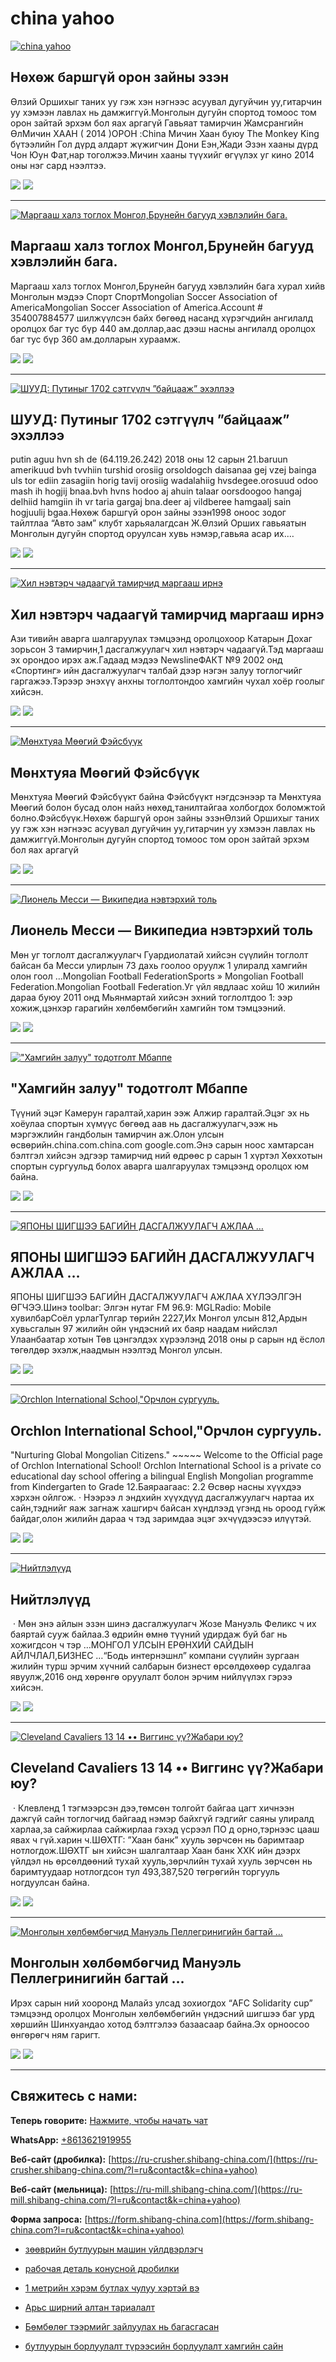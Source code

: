 # china yahoo

<a href="https://swt.shibang-china.com/?l=ru&img&k=china+yahoo" target="_blank">![china yahoo](http://static.shibang-china.com/all-800x300/1248.jpg)</a>

## Нөхөж баршгүй орон зайны эзэн
Өлзий Оршихыг таних уу гэж хэн нэгнээс асуувал дугуйчин уу,гитарчин уу хэмээн лавлах нь дамжиггүй.Монголын дугуйн спортод томоос том орон зайтай эрхэм бол яах аргагүй Гавьяат тамирчин Жамсрангийн ӨлМичин ХААН ( 2014 )ОРОН :China Мичин Хаан буюу The Monkey King бүтээлийн Гол дүрд алдарт жүжигчин Дони Еэн,Жади Эзэн хааны дүрд Чон Юун Фат,нар тоголжээ.Мичин хааны түүхийг өгүүлэх уг кино 2014 оны нэг сард нээлтээ.


<a href="https://whatsapp.shibangsoft.com/WhatsApp.php" target="_blank" title="WhatsApp">![](http://static.shibang-china.com/icon/whatsapp.png)</a> <a href="https://swt.shibang-china.com/?l=ru&icon&k=china+yahoo" target="_blank">![](http://static.shibang-china.com/icon/chat-ru.png)</a>

---

<a href="https://swt.shibang-china.com/?l=ru&img&k=china+yahoo" target="_blank">![Маргааш халз тоглох Монгол,Брунейн багууд хэвлэлийн бага.](http://static.shibang-china.com/all-800x300/1422.jpg)</a>

## Маргааш халз тоглох Монгол,Брунейн багууд хэвлэлийн бага.
Маргааш халз тоглох Монгол,Брунейн багууд хэвлэлийн бага хурал хийв Монголын мэдээ Спорт СпортMongolian Soccer Association of AmericaMongolian Soccer Association of America.Account # 354007884577 шилжүүлсэн байх бөгөөд насанд хүрэгчдийн ангилалд оролцох баг тус бүр 440 ам.доллар,аас дээш насны ангилалд оролцох баг тус бүр 360 ам.долларын хураамж.


<a href="https://whatsapp.shibangsoft.com/WhatsApp.php" target="_blank" title="WhatsApp">![](http://static.shibang-china.com/icon/whatsapp.png)</a> <a href="https://swt.shibang-china.com/?l=ru&icon&k=china+yahoo" target="_blank">![](http://static.shibang-china.com/icon/chat-ru.png)</a>

---

<a href="https://swt.shibang-china.com/?l=ru&img&k=china+yahoo" target="_blank">![ШУУД: Путиныг 1702 сэтгүүлч ”байцааж” эхэллээ](http://static.shibang-china.com/all-800x300/1136.jpg)</a>

## ШУУД: Путиныг 1702 сэтгүүлч ”байцааж” эхэллээ
putin aguu hvn sh de (64.119.26.242) 2018 оны 12 сарын 21.baruun amerikuud bvh tvvhiin turshid orosiig orsoldogch daisanaa gej vzej bainga uls tor ediin zasagiin horig tavij orosiig wadalahiig hvsdegee.orosuud odoo mash ih hogjij bnaa.bvh hvns hodoo aj ahuin talaar oorsdoogoo hangaj delhiid hamgiin ih vr taria gargaj bna.deer aj vildberee hamgaalj sain hogjuulij bgaa.Нөхөж баршгүй орон зайны эзэн1998 оноос зодог тайлтлаа “Авто зам” клубт харьяалагдсан Ж.Өлзий Орших гавьяатын Монголын дугуйн спортод оруулсан хувь нэмэр,гавьяа асар их.…


<a href="https://whatsapp.shibangsoft.com/WhatsApp.php" target="_blank" title="WhatsApp">![](http://static.shibang-china.com/icon/whatsapp.png)</a> <a href="https://swt.shibang-china.com/?l=ru&icon&k=china+yahoo" target="_blank">![](http://static.shibang-china.com/icon/chat-ru.png)</a>

---

<a href="https://swt.shibang-china.com/?l=ru&img&k=china+yahoo" target="_blank">![Хил нэвтэрч чадаагүй тамирчид маргааш ирнэ](http://static.shibang-china.com/all-800x300/969.jpg)</a>

## Хил нэвтэрч чадаагүй тамирчид маргааш ирнэ
Ази тивийн аварга шалгаруулах тэмцээнд оролцохоор Катарын Дохаг зорьсон 3 тамирчин,1 дасгалжуулагч хил нэвтэрч чадаагүй.Тэд маргааш эх орондоо ирэх аж.Гадаад мэдээ NewslineФАКТ №9 2002 онд &#171;Спортинг&#187; ийн дасгалжуулагч талбай дээр нэгэн залуу тоглогчийг гаргажээ.Тэрээр энэхүү анхны тоглолтондоо хамгийн чухал хоёр гоолыг хийсэн.


<a href="https://whatsapp.shibangsoft.com/WhatsApp.php" target="_blank" title="WhatsApp">![](http://static.shibang-china.com/icon/whatsapp.png)</a> <a href="https://swt.shibang-china.com/?l=ru&icon&k=china+yahoo" target="_blank">![](http://static.shibang-china.com/icon/chat-ru.png)</a>

---

<a href="https://swt.shibang-china.com/?l=ru&img&k=china+yahoo" target="_blank">![Мөнхтуяа Мөөгий Фэйсбүүк](http://static.shibang-china.com/all-800x300/1181.jpg)</a>

## Мөнхтуяа Мөөгий Фэйсбүүк
Мөнхтуяа Мөөгий Фэйсбүүкт байна Фэйсбүүкт нэгдсэнээр та Мөнхтуяа Мөөгий болон бусад олон найз нөхөд,танилтайгаа холбогдох боломжтой болно.Фэйсбүүк.Нөхөж баршгүй орон зайны эзэнӨлзий Оршихыг таних уу гэж хэн нэгнээс асуувал дугуйчин уу,гитарчин уу хэмээн лавлах нь дамжиггүй.Монголын дугуйн спортод томоос том орон зайтай эрхэм бол яах аргагүй


<a href="https://whatsapp.shibangsoft.com/WhatsApp.php" target="_blank" title="WhatsApp">![](http://static.shibang-china.com/icon/whatsapp.png)</a> <a href="https://swt.shibang-china.com/?l=ru&icon&k=china+yahoo" target="_blank">![](http://static.shibang-china.com/icon/chat-ru.png)</a>

---

<a href="https://swt.shibang-china.com/?l=ru&img&k=china+yahoo" target="_blank">![Лионель Месси — Википедиа нэвтэрхий толь](http://static.shibang-china.com/all-800x300/711.jpg)</a>

## Лионель Месси — Википедиа нэвтэрхий толь
Мөн уг тоглолт дасгалжуулагч Гуардиолатай хийсэн сүүлийн тоглолт байсан ба Месси улирлын 73 дахь гоолоо оруулж 1 улиралд хамгийн олон гоол …Mongolian Football FederationSports &#187; Mongolian Football Federation.Mongolian Football Federation.Уг үйл явдлаас хойш 10 жилийн дараа буюу 2011 онд Мьянмартай хийсэн эхний тоглолтдоо 1: ээр хожиж,цэнхэр гарагийн хөлбөмбөгийн хамгийн том тэмцээний.


<a href="https://whatsapp.shibangsoft.com/WhatsApp.php" target="_blank" title="WhatsApp">![](http://static.shibang-china.com/icon/whatsapp.png)</a> <a href="https://swt.shibang-china.com/?l=ru&icon&k=china+yahoo" target="_blank">![](http://static.shibang-china.com/icon/chat-ru.png)</a>

---

<a href="https://swt.shibang-china.com/?l=ru&img&k=china+yahoo" target="_blank">![&quot;Хамгийн залуу&quot; тодотголт Мбаппе](http://static.shibang-china.com/all-800x300/826.jpg)</a>

## &quot;Хамгийн залуу&quot; тодотголт Мбаппе
Түүний эцэг Камерун гаралтай,харин ээж Алжир гаралтай.Эцэг эх нь хоёулаа спортын хүмүүс бөгөөд аав нь дасгалжуулагч,ээж нь мэргэжлийн гандболын тамирчин аж.Олон улсын өсвөрийн.china.com.china.com google.com.Энэ сарын ноос хамтарсан бэлтгэл хийсэн эдгээр тамирчид ний өдрөөс р сарын 1 хүртэл Хөххотын спортын сургуульд болох аварга шалгаруулах тэмцээнд оролцох юм байна.


<a href="https://whatsapp.shibangsoft.com/WhatsApp.php" target="_blank" title="WhatsApp">![](http://static.shibang-china.com/icon/whatsapp.png)</a> <a href="https://swt.shibang-china.com/?l=ru&icon&k=china+yahoo" target="_blank">![](http://static.shibang-china.com/icon/chat-ru.png)</a>

---

<a href="https://swt.shibang-china.com/?l=ru&img&k=china+yahoo" target="_blank">![ЯПОНЫ ШИГШЭЭ БАГИЙН ДАСГАЛЖУУЛАГЧ АЖЛАА …](http://static.shibang-china.com/all-800x300/76.jpg)</a>

## ЯПОНЫ ШИГШЭЭ БАГИЙН ДАСГАЛЖУУЛАГЧ АЖЛАА …
ЯПОНЫ ШИГШЭЭ БАГИЙН ДАСГАЛЖУУЛАГЧ АЖЛАА ХҮЛЭЭЛГЭН ӨГЧЭЭ.Шинэ toolbar: Элгэн нутаг FM 96.9: MGLRadio: Mobile хувилбарСоёл урлагТулгар төрийн 2227,Их Монгол улсын 812,Ардын хувьсгалын 97 жилийн ойн үндэсний их баяр наадам нийслэл Улаанбаатар хотын Төв цэнгэлдэх хүрээлэнд 2018 оны р сарын нд ёслол төгөлдөр эхэлж,наадмын нээлтэд Монгол улсын.


<a href="https://whatsapp.shibangsoft.com/WhatsApp.php" target="_blank" title="WhatsApp">![](http://static.shibang-china.com/icon/whatsapp.png)</a> <a href="https://swt.shibang-china.com/?l=ru&icon&k=china+yahoo" target="_blank">![](http://static.shibang-china.com/icon/chat-ru.png)</a>

---

<a href="https://swt.shibang-china.com/?l=ru&img&k=china+yahoo" target="_blank">![Orchlon International School,&quot;Орчлон сургууль.](http://static.shibang-china.com/all-800x300/898.jpg)</a>

## Orchlon International School,&quot;Орчлон сургууль.
&quot;Nurturing Global Mongolian Citizens.&quot; ~~~~~ Welcome to the Official page of Orchlon International School! Orchlon International School is a private co educational day school offering a bilingual English Mongolian programme from Kindergarten to Grade 12.Баяраагаас: 2.2 Өсвөр насны хүүхдээ хэрхэн ойлгож.&nbsp;&#0183;&#32;Нээрээ л эндхийн хүүхдүүд дасгалжуулагч нартаа их сайн,тэднийг яаж загнаж хашгирч байсан хүндлээд үгэнд нь ороод гүйж байдаг,олон жилийн дараа ч тэд заримдаа эцэг эхчүүдээсээ илүүтэй.


<a href="https://whatsapp.shibangsoft.com/WhatsApp.php" target="_blank" title="WhatsApp">![](http://static.shibang-china.com/icon/whatsapp.png)</a> <a href="https://swt.shibang-china.com/?l=ru&icon&k=china+yahoo" target="_blank">![](http://static.shibang-china.com/icon/chat-ru.png)</a>

---

<a href="https://swt.shibang-china.com/?l=ru&img&k=china+yahoo" target="_blank">![Нийтлэлүүд](http://static.shibang-china.com/all-800x300/385.jpg)</a>

## Нийтлэлүүд
&nbsp;&#0183;&#32;Мөн энэ айлын эзэн шинэ дасгалжуулагч Жозе Мануэль Феликс ч их баяртай сууж байлаа.3 өдрийн өмнө түүний удирдаж буй баг нь хожигдсон ч тэр …МОНГОЛ УЛСЫН ЕРӨНХИЙ САЙДЫН АЙЛЧЛАЛ,БИЗНЕС …“Бодь интернэшнл” компани сүүлийн зургаан жилийн турш эрчим хүчний салбарын бизнест өрсөлдөхөөр судалгаа явуулж,2016 онд хөрөнгө оруулалт болон эрчим нийлүүлэх гэрээ хийсэн.


<a href="https://whatsapp.shibangsoft.com/WhatsApp.php" target="_blank" title="WhatsApp">![](http://static.shibang-china.com/icon/whatsapp.png)</a> <a href="https://swt.shibang-china.com/?l=ru&icon&k=china+yahoo" target="_blank">![](http://static.shibang-china.com/icon/chat-ru.png)</a>

---

<a href="https://swt.shibang-china.com/?l=ru&img&k=china+yahoo" target="_blank">![Cleveland Cavaliers 13 14 •• Виггинс үү?Жабари юу?](http://static.shibang-china.com/all-800x300/162.jpg)</a>

## Cleveland Cavaliers 13 14 •• Виггинс үү?Жабари юу?
&nbsp;&#0183;&#32;Клевленд 1 тэгмээрсэн дээ,төмсөн толгойт байгаа цагт хичнээн дажгүй сайн тоглогчид байгаад нэмэр байхгүй гэдгийг саяны улиралд харлаа,за сайжирлаа сайжирлаа гэхэд үсрээл ПО д орно,тэрнээс цааш явах ч гүй.харин ч.ШӨХТГ: ”Хаан банк” хууль зөрчсөн нь баримтаар нотлогдож.ШӨХТГ ын хийсэн шалгалтаар Хаан банк ХХК ийн дээрх үйлдэл нь өрсөлдөөний тухай хууль,зөрчлийн тухай хууль зөрчсөн нь баримтуудаар нотлогдсон тул 493,387,520 төгрөгийн торгууль ногдуулсан байна.


<a href="https://whatsapp.shibangsoft.com/WhatsApp.php" target="_blank" title="WhatsApp">![](http://static.shibang-china.com/icon/whatsapp.png)</a> <a href="https://swt.shibang-china.com/?l=ru&icon&k=china+yahoo" target="_blank">![](http://static.shibang-china.com/icon/chat-ru.png)</a>

---

<a href="https://swt.shibang-china.com/?l=ru&img&k=china+yahoo" target="_blank">![Монголын хөлбөмбөгчид Мануэль Пеллегринигийн багтай …](http://static.shibang-china.com/all-800x300/1462.jpg)</a>

## Монголын хөлбөмбөгчид Мануэль Пеллегринигийн багтай …
Ирэх сарын ний хооронд Малайз улсад зохиогдох “AFC Solidarity cup” тэмцээнд оролцох Монголын хөлбөмбөгийн үндэсний шигшээ баг урд хөршийн Шинхуандао хотод бэлтгэлээ базаасаар байна.Эх орноосоо өнгөрөгч ням гаригт.

<a href="https://whatsapp.shibangsoft.com/WhatsApp.php" target="_blank" title="WhatsApp">![](http://static.shibang-china.com/icon/whatsapp.png)</a> <a href="https://swt.shibang-china.com/?l=ru&icon&k=china+yahoo" target="_blank">![](http://static.shibang-china.com/icon/chat-ru.png)</a>

---
## Свяжитесь с нами:

**Теперь говорите:** [Нажмите, чтобы начать чат](https://swt.shibang-china.com?l=ru&contact&k=china+yahoo)

**WhatsApp:**  [+8613621919955](https://whatsapp.shibangsoft.com/WhatsApp.php)

**Веб-сайт (дробилка):** [https://ru-crusher.shibang-china.com/](https://ru-crusher.shibang-china.com/?l=ru&contact&k=china+yahoo)

**Веб-сайт (мельница):** [https://ru-mill.shibang-china.com/](https://ru-mill.shibang-china.com/?l=ru&contact&k=china+yahoo)

**Форма запроса:** [https://form.shibang-china.com](https://form.shibang-china.com?l=ru&contact&k=china+yahoo)

* [зөөврийн бутлуурын машин үйлдвэрлэгч](../128/%D0%B7%D3%A9%D3%A9%D0%B2%D1%80%D0%B8%D0%B9%D0%BD%20%D0%B1%D1%83%D1%82%D0%BB%D1%83%D1%83%D1%80%D1%8B%D0%BD%20%D0%BC%D0%B0%D1%88%D0%B8%D0%BD%20%D2%AF%D0%B9%D0%BB%D0%B4%D0%B2%D1%8D%D1%80%D0%BB%D1%8D%D0%B3%D1%87.md)

* [рабочая деталь конусной дробилки](../126/%D1%80%D0%B0%D0%B1%D0%BE%D1%87%D0%B0%D1%8F%20%D0%B4%D0%B5%D1%82%D0%B0%D0%BB%D1%8C%20%D0%BA%D0%BE%D0%BD%D1%83%D1%81%D0%BD%D0%BE%D0%B9%20%D0%B4%D1%80%D0%BE%D0%B1%D0%B8%D0%BB%D0%BA%D0%B8.md)

* [1 метрийн хэрэм бутлах чулуу хэртэй вэ](../127/1%20%D0%BC%D0%B5%D1%82%D1%80%D0%B8%D0%B9%D0%BD%20%D1%85%D1%8D%D1%80%D1%8D%D0%BC%20%D0%B1%D1%83%D1%82%D0%BB%D0%B0%D1%85%20%D1%87%D1%83%D0%BB%D1%83%D1%83%20%D1%85%D1%8D%D1%80%D1%82%D1%8D%D0%B9%20%D0%B2%D1%8D.md)

* [Арьс ширний алтан тариалалт](../129/%D0%90%D1%80%D1%8C%D1%81%20%D1%88%D0%B8%D1%80%D0%BD%D0%B8%D0%B9%20%D0%B0%D0%BB%D1%82%D0%B0%D0%BD%20%D1%82%D0%B0%D1%80%D0%B8%D0%B0%D0%BB%D0%B0%D0%BB%D1%82.md)

* [Бөмбөлөг тээрмийг зайлуулах нь багасгасан](../128/%D0%91%D3%A9%D0%BC%D0%B1%D3%A9%D0%BB%D3%A9%D0%B3%20%D1%82%D1%8D%D1%8D%D1%80%D0%BC%D0%B8%D0%B9%D0%B3%20%D0%B7%D0%B0%D0%B9%D0%BB%D1%83%D1%83%D0%BB%D0%B0%D1%85%20%D0%BD%D1%8C%20%D0%B1%D0%B0%D0%B3%D0%B0%D1%81%D0%B3%D0%B0%D1%81%D0%B0%D0%BD.md)

* [бутлуурын борлуулалт түрээсийн борлуулалт хамгийн сайн](../130/%D0%B1%D1%83%D1%82%D0%BB%D1%83%D1%83%D1%80%D1%8B%D0%BD%20%D0%B1%D0%BE%D1%80%D0%BB%D1%83%D1%83%D0%BB%D0%B0%D0%BB%D1%82%20%D1%82%D2%AF%D1%80%D1%8D%D1%8D%D1%81%D0%B8%D0%B9%D0%BD%20%D0%B1%D0%BE%D1%80%D0%BB%D1%83%D1%83%D0%BB%D0%B0%D0%BB%D1%82%20%D1%85%D0%B0%D0%BC%D0%B3%D0%B8%D0%B9%D0%BD%20%D1%81%D0%B0%D0%B9%D0%BD.md)